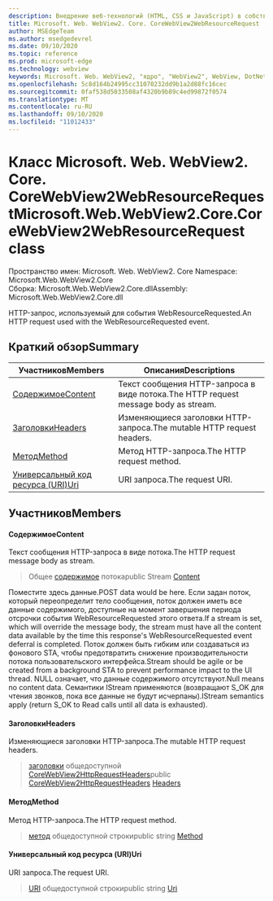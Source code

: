 ```yaml
---
description: Внедрение веб-технологий (HTML, CSS и JavaScript) в собственные приложения с помощью элемента управления Microsoft Edge WebView2
title: Microsoft. Web. WebView2. Core. CoreWebView2WebResourceRequest
author: MSEdgeTeam
ms.author: msedgedevrel
ms.date: 09/10/2020
ms.topic: reference
ms.prod: microsoft-edge
ms.technology: webview
keywords: Microsoft. Web. WebView2, "ядро", "WebView2", WebView, DotNet, WPF, WinForms, App, EDGE, CoreWebView2, CoreWebView2Controller, браузерный элемент управления, EDGE HTML, Microsoft. Web. WebView2
ms.openlocfilehash: 5c8d164b24995cc31070232dd9b1a2d88fc16cec
ms.sourcegitcommit: 0faf538d5033508af4320b9b89c4ed99872f0574
ms.translationtype: MT
ms.contentlocale: ru-RU
ms.lasthandoff: 09/10/2020
ms.locfileid: "11012433"
---
```

# <span data-ttu-id="304fe-104">Класс Microsoft. Web. WebView2. Core. CoreWebView2WebResourceRequest</span><span class="sxs-lookup"><span data-stu-id="304fe-104">Microsoft.Web.WebView2.Core.CoreWebView2WebResourceRequest class</span></span> 

<span data-ttu-id="304fe-105">Пространство имен: Microsoft. Web. WebView2. Core </span><span class="sxs-lookup"><span data-stu-id="304fe-105">Namespace: Microsoft.Web.WebView2.Core</span></span>\
<span data-ttu-id="304fe-106">Сборка: Microsoft.Web.WebView2.Core.dll</span><span class="sxs-lookup"><span data-stu-id="304fe-106">Assembly: Microsoft.Web.WebView2.Core.dll</span></span>

<span data-ttu-id="304fe-107">HTTP-запрос, используемый для события WebResourceRequested.</span><span class="sxs-lookup"><span data-stu-id="304fe-107">An HTTP request used with the WebResourceRequested event.</span></span>

## <span data-ttu-id="304fe-108">Краткий обзор</span><span class="sxs-lookup"><span data-stu-id="304fe-108">Summary</span></span>

 <span data-ttu-id="304fe-109">Участников</span><span class="sxs-lookup"><span data-stu-id="304fe-109">Members</span></span>                        | <span data-ttu-id="304fe-110">Описания</span><span class="sxs-lookup"><span data-stu-id="304fe-110">Descriptions</span></span>
--------------------------------|---------------------------------------------
[<span data-ttu-id="304fe-111">Содержимое</span><span class="sxs-lookup"><span data-stu-id="304fe-111">Content</span></span>](#content) | <span data-ttu-id="304fe-112">Текст сообщения HTTP-запроса в виде потока.</span><span class="sxs-lookup"><span data-stu-id="304fe-112">The HTTP request message body as stream.</span></span>
[<span data-ttu-id="304fe-113">Заголовки</span><span class="sxs-lookup"><span data-stu-id="304fe-113">Headers</span></span>](#headers) | <span data-ttu-id="304fe-114">Изменяющиеся заголовки HTTP-запроса.</span><span class="sxs-lookup"><span data-stu-id="304fe-114">The mutable HTTP request headers.</span></span>
[<span data-ttu-id="304fe-115">Метод</span><span class="sxs-lookup"><span data-stu-id="304fe-115">Method</span></span>](#method) | <span data-ttu-id="304fe-116">Метод HTTP-запроса.</span><span class="sxs-lookup"><span data-stu-id="304fe-116">The HTTP request method.</span></span>
[<span data-ttu-id="304fe-117">Универсальный код ресурса (URI)</span><span class="sxs-lookup"><span data-stu-id="304fe-117">Uri</span></span>](#uri) | <span data-ttu-id="304fe-118">URI запроса.</span><span class="sxs-lookup"><span data-stu-id="304fe-118">The request URI.</span></span>

## <span data-ttu-id="304fe-119">Участников</span><span class="sxs-lookup"><span data-stu-id="304fe-119">Members</span></span>

#### <span data-ttu-id="304fe-120">Содержимое</span><span class="sxs-lookup"><span data-stu-id="304fe-120">Content</span></span> 

<span data-ttu-id="304fe-121">Текст сообщения HTTP-запроса в виде потока.</span><span class="sxs-lookup"><span data-stu-id="304fe-121">The HTTP request message body as stream.</span></span>

> <span data-ttu-id="304fe-122">Общее [содержимое](#content) потока</span><span class="sxs-lookup"><span data-stu-id="304fe-122">public Stream [Content](#content)</span></span>

<span data-ttu-id="304fe-123">Поместите здесь данные.</span><span class="sxs-lookup"><span data-stu-id="304fe-123">POST data would be here.</span></span> <span data-ttu-id="304fe-124">Если задан поток, который переопределит тело сообщения, поток должен иметь все данные содержимого, доступные на момент завершения периода отсрочки события WebResourceRequested этого ответа.</span><span class="sxs-lookup"><span data-stu-id="304fe-124">If a stream is set, which will override the message body, the stream must have all the content data available by the time this response's WebResourceRequested event deferral is completed.</span></span> <span data-ttu-id="304fe-125">Поток должен быть гибким или создаваться из фонового STA, чтобы предотвратить снижение производительности потока пользовательского интерфейса.</span><span class="sxs-lookup"><span data-stu-id="304fe-125">Stream should be agile or be created from a background STA to prevent performance impact to the UI thread.</span></span> <span data-ttu-id="304fe-126">NULL означает, что данные содержимого отсутствуют.</span><span class="sxs-lookup"><span data-stu-id="304fe-126">Null means no content data.</span></span> <span data-ttu-id="304fe-127">Семантики IStream применяются (возвращают S_OK для чтения звонков, пока все данные не будут исчерпаны).</span><span class="sxs-lookup"><span data-stu-id="304fe-127">IStream semantics apply (return S_OK to Read calls until all data is exhausted).</span></span>

#### <span data-ttu-id="304fe-128">Заголовки</span><span class="sxs-lookup"><span data-stu-id="304fe-128">Headers</span></span> 

<span data-ttu-id="304fe-129">Изменяющиеся заголовки HTTP-запроса.</span><span class="sxs-lookup"><span data-stu-id="304fe-129">The mutable HTTP request headers.</span></span>

> <span data-ttu-id="304fe-130">[заголовки](#headers) общедоступной [CoreWebView2HttpRequestHeaders](microsoft-web-webview2-core-corewebview2httprequestheaders.md)</span><span class="sxs-lookup"><span data-stu-id="304fe-130">public [CoreWebView2HttpRequestHeaders](microsoft-web-webview2-core-corewebview2httprequestheaders.md) [Headers](#headers)</span></span>

#### <span data-ttu-id="304fe-131">Метод</span><span class="sxs-lookup"><span data-stu-id="304fe-131">Method</span></span> 

<span data-ttu-id="304fe-132">Метод HTTP-запроса.</span><span class="sxs-lookup"><span data-stu-id="304fe-132">The HTTP request method.</span></span>

> <span data-ttu-id="304fe-133">[метод](#method) общедоступной строки</span><span class="sxs-lookup"><span data-stu-id="304fe-133">public string [Method](#method)</span></span>

#### <span data-ttu-id="304fe-134">Универсальный код ресурса (URI)</span><span class="sxs-lookup"><span data-stu-id="304fe-134">Uri</span></span> 

<span data-ttu-id="304fe-135">URI запроса.</span><span class="sxs-lookup"><span data-stu-id="304fe-135">The request URI.</span></span>

> <span data-ttu-id="304fe-136">[URI](#uri) общедоступной строки</span><span class="sxs-lookup"><span data-stu-id="304fe-136">public string [Uri](#uri)</span></span>


